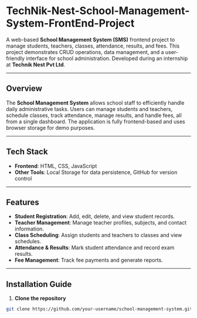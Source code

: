 # TechNik-Nest-School-Management-System-FrontEnd-Project

A web-based **School Management System (SMS)** frontend project to manage students, teachers, classes, attendance, results, and fees. This project demonstrates CRUD operations, data management, and a user-friendly interface for school administration. Developed during an internship at **Technik Nest Pvt Ltd**.

---

## Overview
The **School Management System** allows school staff to efficiently handle daily administrative tasks. Users can manage students and teachers, schedule classes, track attendance, manage results, and handle fees, all from a single dashboard. The application is fully frontend-based and uses browser storage for demo purposes.

---

## Tech Stack
- **Frontend**: HTML, CSS, JavaScript  
- **Other Tools**: Local Storage for data persistence, GitHub for version control  

---

## Features
- **Student Registration**: Add, edit, delete, and view student records.  
- **Teacher Management**: Manage teacher profiles, subjects, and contact information.  
- **Class Scheduling**: Assign students and teachers to classes and view schedules.  
- **Attendance & Results**: Mark student attendance and record exam results.  
- **Fee Management**: Track fee payments and generate reports.  

---

## Installation Guide
1. **Clone the repository**
```bash
git clone https://github.com/your-username/school-management-system.git
